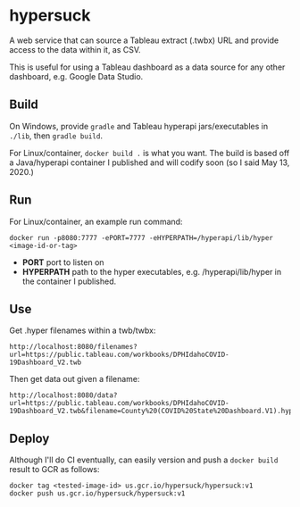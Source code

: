 # hypersuck
A web service that can source a Tableau extract (.twbx) URL and provide access to the data within it, as CSV.

This is useful for using a Tableau dashboard as a data source for any other dashboard, e.g. Google Data Studio.

## Build

On Windows, provide `gradle` and Tableau hyperapi jars/executables in `./lib`, then `gradle build`.

For Linux/container, `docker build .` is what you want. The build is based off a Java/hyperapi container I published
and will codify soon (so I said May 13, 2020.)

## Run

For Linux/container, an example run command:

```
docker run -p8080:7777 -ePORT=7777 -eHYPERPATH=/hyperapi/lib/hyper <image-id-or-tag>
```

- **PORT** port to listen on
- **HYPERPATH** path to the hyper executables, e.g. /hyperapi/lib/hyper in the container I published.

## Use

Get .hyper filenames within a twb/twbx:

```
http://localhost:8080/filenames?url=https://public.tableau.com/workbooks/DPHIdahoCOVID-19Dashboard_V2.twb
```

Then get data out given a filename:

```
http://localhost:8080/data?url=https://public.tableau.com/workbooks/DPHIdahoCOVID-19Dashboard_V2.twb&filename=County%20(COVID%20State%20Dashboard.V1).hyper
```

## Deploy

Although I'll do CI eventually, can easily version and push a `docker build` result to GCR as follows:

```
docker tag <tested-image-id> us.gcr.io/hypersuck/hypersuck:v1
docker push us.gcr.io/hypersuck/hypersuck:v1
```

